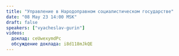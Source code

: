 ```yaml
---
title: "Управление в Народоправном социалистическом государстве"
date: "08 May 23 14:00 MSK"
draft: false
speakers: ["vyacheslav-gurin"]
videos:
  доклад: ceUwexymdPc
  обсуждение доклада: i8d118mJkQE
---
```

